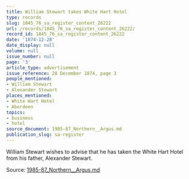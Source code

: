 ```yaml
---
title: William Stewart takes White Hart Hotel
type: records
slug: 1845_76_sa_register_content_26222
url: /records/1845_76_sa_register_content_26222/
record_id: 1845_76_sa_register_content_26222
date: '1874-12-28'
date_display: null
volume: null
issue_number: null
page: '3'
article_type: advertisement
issue_reference: 28 December 1874, page 3
people_mentioned:
- William Stewart
- Alexander Stewart
places_mentioned:
- White Hart Hotel
- Aberdeen
topics:
- business
- hotel
source_document: 1985-87_Northern__Argus.md
publication_slug: sa-register
---
```


William Stewart wishes to advise that he has taken the White Hart Hotel from his father, Alexander Stewart.

Source: [1985-87_Northern__Argus.md](/downloads/markdown/1985-87_Northern__Argus.md)
